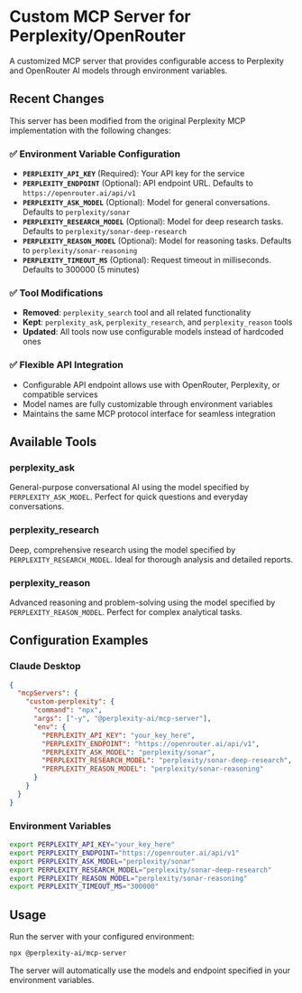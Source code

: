 # Custom MCP Server for Perplexity/OpenRouter

A customized MCP server that provides configurable access to Perplexity and OpenRouter AI models through environment variables.

## Recent Changes

This server has been modified from the original Perplexity MCP implementation with the following changes:

### ✅ Environment Variable Configuration
- **`PERPLEXITY_API_KEY`** (Required): Your API key for the service
- **`PERPLEXITY_ENDPOINT`** (Optional): API endpoint URL. Defaults to `https://openrouter.ai/api/v1`
- **`PERPLEXITY_ASK_MODEL`** (Optional): Model for general conversations. Defaults to `perplexity/sonar`
- **`PERPLEXITY_RESEARCH_MODEL`** (Optional): Model for deep research tasks. Defaults to `perplexity/sonar-deep-research`
- **`PERPLEXITY_REASON_MODEL`** (Optional): Model for reasoning tasks. Defaults to `perplexity/sonar-reasoning`
- **`PERPLEXITY_TIMEOUT_MS`** (Optional): Request timeout in milliseconds. Defaults to 300000 (5 minutes)

### ✅ Tool Modifications
- **Removed**: `perplexity_search` tool and all related functionality
- **Kept**: `perplexity_ask`, `perplexity_research`, and `perplexity_reason` tools
- **Updated**: All tools now use configurable models instead of hardcoded ones

### ✅ Flexible API Integration
- Configurable API endpoint allows use with OpenRouter, Perplexity, or compatible services
- Model names are fully customizable through environment variables
- Maintains the same MCP protocol interface for seamless integration

## Available Tools

### **perplexity_ask**
General-purpose conversational AI using the model specified by `PERPLEXITY_ASK_MODEL`. Perfect for quick questions and everyday conversations.

### **perplexity_research**
Deep, comprehensive research using the model specified by `PERPLEXITY_RESEARCH_MODEL`. Ideal for thorough analysis and detailed reports.

### **perplexity_reason**
Advanced reasoning and problem-solving using the model specified by `PERPLEXITY_REASON_MODEL`. Perfect for complex analytical tasks.

## Configuration Examples

### Claude Desktop
```json
{
  "mcpServers": {
    "custom-perplexity": {
      "command": "npx",
      "args": ["-y", "@perplexity-ai/mcp-server"],
      "env": {
        "PERPLEXITY_API_KEY": "your_key_here",
        "PERPLEXITY_ENDPOINT": "https://openrouter.ai/api/v1",
        "PERPLEXITY_ASK_MODEL": "perplexity/sonar",
        "PERPLEXITY_RESEARCH_MODEL": "perplexity/sonar-deep-research",
        "PERPLEXITY_REASON_MODEL": "perplexity/sonar-reasoning"
      }
    }
  }
}
```

### Environment Variables
```bash
export PERPLEXITY_API_KEY="your_key_here"
export PERPLEXITY_ENDPOINT="https://openrouter.ai/api/v1"
export PERPLEXITY_ASK_MODEL="perplexity/sonar"
export PERPLEXITY_RESEARCH_MODEL="perplexity/sonar-deep-research"
export PERPLEXITY_REASON_MODEL="perplexity/sonar-reasoning"
export PERPLEXITY_TIMEOUT_MS="300000"
```

## Usage

Run the server with your configured environment:

```bash
npx @perplexity-ai/mcp-server
```

The server will automatically use the models and endpoint specified in your environment variables.
